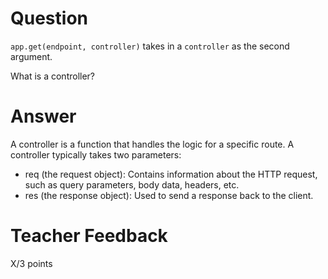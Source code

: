 # Question

`app.get(endpoint, controller)` takes in a `controller` as the second argument.

What is a controller?

# Answer
A controller is a function that handles the logic for a specific route. A controller typically takes two parameters:
- req (the request object): Contains information about the HTTP request, such as query parameters, body data, headers, etc.
- res (the response object): Used to send a response back to the client.
# Teacher Feedback

X/3 points
